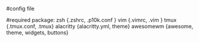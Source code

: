 #config file 

#required package:
zsh         {.zshrc, .p10k.conf }
vim         {.vimrc, .vim } 
tmux        {.tmux.conf, .tmux}
alacritty   {alacritty.yml, theme}
awesomewm   {awesome, theme, widgets, buttons}

